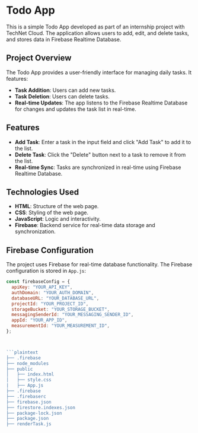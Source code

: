 # Todo App

This is a simple Todo App developed as part of an internship project with TechNet Cloud. The application allows users to add, edit, and delete tasks, and stores data in Firebase Realtime Database.

## Project Overview

The Todo App provides a user-friendly interface for managing daily tasks. It features:

- **Task Addition**: Users can add new tasks.
- **Task Deletion**: Users can delete tasks.
- **Real-time Updates**: The app listens to the Firebase Realtime Database for changes and updates the task list in real-time.

## Features

- **Add Task**: Enter a task in the input field and click "Add Task" to add it to the list.
- **Delete Task**: Click the "Delete" button next to a task to remove it from the list.
- **Real-time Sync**: Tasks are synchronized in real-time using Firebase Realtime Database.

## Technologies Used

- **HTML**: Structure of the web page.
- **CSS**: Styling of the web page.
- **JavaScript**: Logic and interactivity.
- **Firebase**: Backend service for real-time data storage and synchronization.

## Firebase Configuration

The project uses Firebase for real-time database functionality. The Firebase configuration is stored in `App.js`:

```javascript
const firebaseConfig = {
  apiKey: "YOUR_API_KEY",
  authDomain: "YOUR_AUTH_DOMAIN",
  databaseURL: "YOUR_DATABASE_URL",
  projectId: "YOUR_PROJECT_ID",
  storageBucket: "YOUR_STORAGE_BUCKET",
  messagingSenderId: "YOUR_MESSAGING_SENDER_ID",
  appId: "YOUR_APP_ID",
  measurementId: "YOUR_MEASUREMENT_ID",
};



```plaintext
├── .firebase
├── node_modules
├── public
│   ├── index.html
│   ├── style.css
|   ├── App.js
├── .firebase
├── .firebaserc
├── firebase.json
├── firestore.indexes.json
├── package-lock.json
├── package.json
├── renderTask.js

